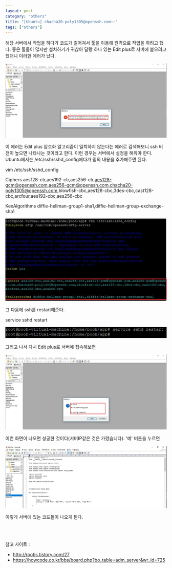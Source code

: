 ```yaml
---
layout: post
category: "others"
title: "[Ubuntu] chacha20-poly1305@openssh.com~~"
tags: ["others"]
---
```

해당 서버에서 작업을 하다가 코드가 길어져서 툴을 이용해 원격으로 작업을 하려고 했다. 좋은 툴들이 많지만 설치하기가 귀찮아 달랑 하나 있는 Edit plus로 서버에 붙으려고 했더니 이러한 에러가 났다.

<img src="https://github.com/P00HP00H/P00HP00H.github.io/blob/master/img/Others/124.JPG?raw=true" width="750px">

이 에러는 Edit plus 암호화 알고리즘이 일치하지 않는다는 에러로 검색해보니 ssh 버전이 높으면 나타나는 것이라고 한다. 이런 경우는 서버에서 설정을 해줘야 한다. Ubuntu에서는 /etc/ssh/sshd_config에다가 밑의 내용을 추가해주면 된다.

vim /etc/ssh/sshd_config

Ciphers aes128-ctr,aes192-ctr,aes256-ctr,aes128-gcm@openssh.com,aes256-gcm@openssh.com,chacha20-poly1305@openssh.com,blowfish-cbc,aes128-cbc,3des-cbc,cast128-cbc,arcfour,aes192-cbc,aes256-cbc

KexAlgorithms diffie-hellman-group1-sha1,diffie-hellman-group-exchange-sha1

<img src="https://github.com/P00HP00H/P00HP00H.github.io/blob/master/img/Others/125.JPG?raw=true" width="px">

그 다음에 ssh를 restart해준다.

service sshd restart

<img src="https://github.com/P00HP00H/P00HP00H.github.io/blob/master/img/Others/126.JPG?raw=true" width="px">

그러고 나서 다시 Edit plus로 서버에 접속해보면

<img src="https://github.com/P00HP00H/P00HP00H.github.io/blob/master/img/Others/127.JPG?raw=true" width="750px">

이런 화면이 나오면 성공한 것이다(서버IP같은 것은 가렸습니다). '예' 버튼을 누르면

<img src="https://github.com/P00HP00H/P00HP00H.github.io/blob/master/img/Others/128.JPG?raw=true" width="750px">

이렇게 서버에 있는 코드들이 나오게 된다.

<br><br><br>참고 사이트 :

- http://rootjs.tistory.com/27
- https://howcode.co.kr/bbs/board.php?bo_table=adm_server&wr_id=725

